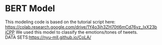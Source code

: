 # BERT Model
This modeling code is based on the tutorial script here: https://colab.research.google.com/drive/1Y4o3jh3ZH70tl6mCd76vz_IxX23biCPP
We used this model to classify the emotions/tones of tweets.  
DATA SETS:https://nyu-mll.github.io/CoLA/

